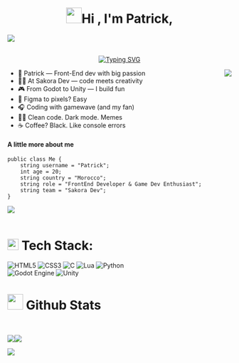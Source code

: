  ### <h1 align="center"><img src="https://media.giphy.com/media/hvRJCLFzcasrR4ia7z/giphy.gif" width="35"><b>Hi , I'm Patrick,  </b></h1>
 <img src="https://user-images.githubusercontent.com/73097560/115834477-dbab4500-a447-11eb-908a-139a6edaec5c.gif"><br><br>
  </p>
<p align="center">
<a href="https://git.io/typing-svg"><img src="https://readme-typing-svg.herokuapp.com?font=Fira+Code&pause=1000&color=48D7F7&width=435&lines=+Welcome+to+my+Github+profile+!!" alt="Typing SVG" /></a>
</p>
<img align="right" src="https://media.giphy.com/media/M9gbBd9nbDrOTu1Mqx/giphy.gif">
<ul>
 
<li>🧠 Patrick — Front-End dev with big passion
<li>👨‍💻 At Sakora Dev — code meets creativity
<li>🎮 From Godot to Unity — I build fun
<li>🎨 Figma to pixels? Easy
<li>🎧 Coding with gamewave (and my fan)
<li>🤹‍♂️ Clean code. Dark mode. Memes
<li>☕ Coffee? Black. Like console errors
</ul>

#### A little more about me
```golang
public class Me {
    string username = "Patrick";
    int age = 20;
    string country = "Morocco";
    string role = "FrontEnd Developer & Game Dev Enthusiast";
    string team = "Sakora Dev";
}
```
    
  <img src="https://user-images.githubusercontent.com/73097560/115834477-dbab4500-a447-11eb-908a-139a6edaec5c.gif"><br><br>
#          <img src="https://media2.giphy.com/media/QssGEmpkyEOhBCb7e1/giphy.gif?cid=ecf05e47a0n3gi1bfqntqmob8g9aid1oyj2wr3ds3mg700bl&rid=giphy.gif" width ="25"><b> </b> Tech Stack:

![HTML5](https://img.shields.io/badge/html5-%23E34F26.svg?style=for-the-badge&logo=html5&logoColor=white) ![CSS3](https://img.shields.io/badge/css3-%231572B6.svg?style=for-the-badge&logo=css3&logoColor=white) ![C](https://img.shields.io/badge/c-%2300599C.svg?style=for-the-badge&logo=c&logoColor=white) ![Lua](https://img.shields.io/badge/lua-%232C2D72.svg?style=for-the-badge&logo=lua&logoColor=white) ![Python](https://img.shields.io/badge/python-3670A0?style=for-the-badge&logo=python&logoColor=ffdd54)<br/>
![Godot Engine](https://img.shields.io/badge/GODOT-%23FFFFFF.svg?style=for-the-badge&logo=godot-engine) ![Unity](https://img.shields.io/badge/unity-%23000000.svg?style=for-the-badge&logo=unity&logoColor=white)
#  <img src="https://media.giphy.com/media/iY8CRBdQXODJSCERIr/giphy.gif" width="35"><b> Github Stats </b>
<br>


![](https://github-readme-stats.vercel.app/api?username=paatrike&theme=shadow_blue&hide_border=false&include_all_commits=true&count_private=false)![](https://nirzak-streak-stats.vercel.app/?user=paatrike&theme=shadow_blue&hide_border=false) 

 <img src="https://user-images.githubusercontent.com/73097560/115834477-dbab4500-a447-11eb-908a-139a6edaec5c.gif"><br><br>

<!-- Proudly created with GPRM ( https://gprm.itsvg.in ) -->
  
